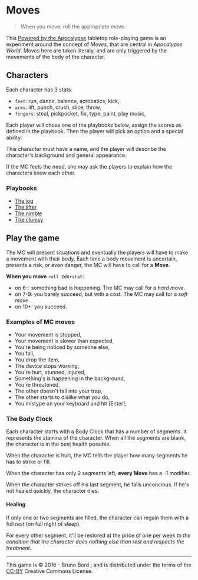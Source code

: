 # Moves

> When you move, roll the appropriate move.

This [Powered by the Apocalypse](http://apocalypse-world.com/) tabletop role-playing game is an experiment around the concept of *Moves*, that are central in *Apocalypse World*. Moves here are taken literaly, and are only triggered by the movements of the body of the character.

## Characters

Each character has 3 stats:

* ``feet``: run, dance, balance, acrobatics, kick,
* ``arms``: lift, punch, crush, slice, throw,
* ``fingers``: steal, pickpocket, fix, type, paint, play music,

Each player will chose one of the playbooks below, assign the scores as defined in the playbook. Then the player will pick an option and a special ability.

This character must have a name, and the player will describe the character's background and general appearance.

If the MC feels the need, she may ask the players to explain how the characters know each other.

### Playbooks

* [The jog](playbooks/the-jog.md)
* [The lifter](playbooks/the-lifter.md)
* [The nimble](playbooks/the-nimble.md)
* [The clumsy](playbooks/the-clumsy.md)

## Play the game

The MC will present situations and eventually the players will have to make a movement with their body. Each time a body movement is uncertain, presents a risk, or even danger, the MC will have to call for a **Move**.

**When you move** ``roll 2d6+stat``:

* on 6-: something bad is happening. The MC may call for a *hard move*.
* on 7-9: you barely succeed, but with a cost. The MC may call for a *soft move*.
* on 10+: you succeed.

### Examples of MC moves

* Your movement is stopped,
* Your movement is slower than expected,
* You're being noticed by someone else,
* You fall,
* You drop the item,
* The device stops working,
* You're hurt, stunned, injured,
* Something's is happening in the background,
* You're threatened,
* The other doesn't fall into your trap,
* The other starts to dislike what you do,
* You mistype on your keyboard and hit [Enter],

### The Body Clock

Each character starts with a Body Clock that has a number of segments. It represents the stamina of the character. When all the segments are blank, the character is in the best health possible.

When the character is hurt, the MC tells the player how many segments he has to strike or fill.

When the character has only 2 segments left, **every Move** has a -1 modifier.

When the character strikes off his last segment, he falls unconcious. If he's not healed quickly, the character dies.

#### Healing

If only one or two segments are filled, the character can regain them with a full rest (on full night of sleep).

For every other segment, it'll be restored at the price of one per week *to the condition that the character does nothing else than rest and respects the treatment*.

----

This game is &copy; 2016 - Bruno Bord ; and is distributed under the terms of the [CC-BY](https://creativecommons.org/licenses/by/2.0/) Creative Commons License.
